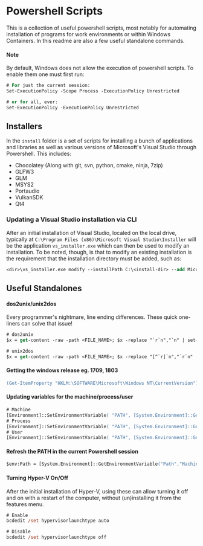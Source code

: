 # Powershell Scripts

This is a collection of useful powershell scripts, most notably for automating installation of programs for work environments or within Windows Containers. In this readme are also a few useful standalone commands.

#### Note

By default, Windows does not allow the execution of powershell scripts. To enable them one must first run:
```ps
# For just the current session:
Set-ExecutionPolicy -Scope Process -ExecutionPolicy Unrestricted

# or for all, ever:
Set-ExecutionPolicy -ExecutionPolicy Unrestricted
```

## Installers

In the `install` folder is a set of scripts for installing a bunch of applications and libraries as well as various versions of Microsoft's Visual Studio through Powershell. This includes:
- Chocolatey (Along with git, svn, python, cmake, ninja, 7zip)
- GLFW3
- GLM
- MSYS2
- Portaudio
- VulkanSDK
- Qt4

### Updating a Visual Studio installation via CLI

After an initial installation of Visual Studio, localed on the local drive, typically at `C:\Program Files (x86)\Microsoft Visual Studio\Installer` will be the application `vs_installer.exe` which can then be used to modify an installation. To be noted, though, is that to modify an existing installation is the requirement that the installation directory must be added, such as:
```ps
<dir>\vs_installer.exe modify --installPath C:\<install-dir> --add Microsoft.VisualStudio.Component.VC.ATL --add Microsoft.VisualStudio.Component.VC.ATLMFC
```

## Useful Standalones

#### dos2unix/unix2dos

Every programmer's nightmare, line ending differences. These quick one-liners can solve that issue!

```ps
# dos2unix
$x = get-content -raw -path <FILE_NAME>; $x -replace "`r`n","`n" | set-content -path <FILE_NAME>

# unix2dos
$x = get-content -raw -path <FILE_NAME>; $x -replace "[^`r]`n","`r`n" | set-content -path <FILE_NAME>
```

#### Getting the windows release eg. 1709, 1803

```ps
(Get-ItemProperty "HKLM:\SOFTWARE\Microsoft\Windows NT\CurrentVersion").ReleaseId
```

#### Updating variables for the machine/process/user

```ps
# Machine
[Environment]::SetEnvironmentVariable( "PATH", [System.Environment]::GetEnvironmentVariable("PATH","Machine") + ";C:\other\bin", [System.EnvironmentVariableTarget]::Machine )
# Process
[Environment]::SetEnvironmentVariable( "PATH", [System.Environment]::GetEnvironmentVariable("PATH","Process") + ";C:\other\bin", [System.EnvironmentVariableTarget]::Process )
# User
[Environment]::SetEnvironmentVariable( "PATH", [System.Environment]::GetEnvironmentVariable("PATH","User") + ";C:\other\bin", [System.EnvironmentVariableTarget]::User )
```

#### Refresh the PATH in the current Powershell session

```ps
$env:Path = [System.Environment]::GetEnvironmentVariable("Path","Machine") + ";" + [System.Environment]::GetEnvironmentVariable("Path","User")
```

#### Turning Hyper-V On/Off

After the initial installation of Hyper-V, using these can allow turning it off and on with a restart of the computer, without (un)installing it from the features menu.

```ps
# Enable
bcdedit /set hypervisorlaunchtype auto

# Disable
bcdedit /set hypervisorlaunchtype off
```